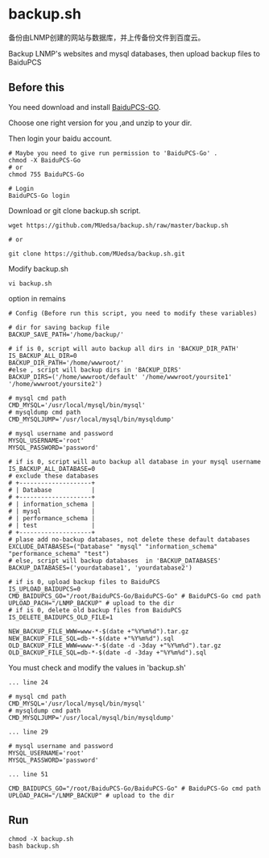 # backup.sh

备份由LNMP创建的网站与数据库，并上传备份文件到百度云。

Backup LNMP's websites and mysql databases, then upload backup files to BaiduPCS

## Before this

You need download and install [BaiduPCS-GO](https://github.com/iikira/BaiduPCS-Go/releases/latest).

Choose one right version for you ,and unzip to your dir.

Then login your baidu account.
```
# Maybe you need to give run permission to 'BaiduPCS-Go' .
chmod -X BaiduPCS-Go 
# or
chmod 755 BaiduPCS-Go 

# Login
BaiduPCS-Go login
```

Download or git clone backup.sh script.
```
wget https://github.com/MUedsa/backup.sh/raw/master/backup.sh

# or

git clone https://github.com/MUedsa/backup.sh.git
```

Modify backup.sh
```
vi backup.sh
```

option in remains
```
# Config (Before run this script, you need to modify these variables)

# dir for saving backup file
BACKUP_SAVE_PATH='/home/backup/'

# if is 0, script will auto backup all dirs in 'BACKUP_DIR_PATH'
IS_BACKUP_ALL_DIR=0
BACKUP_DIR_PATH='/home/wwwroot/'
#else , script will backup dirs in 'BACKUP_DIRS'
BACKUP_DIRS=('/home/wwwroot/default' '/home/wwwroot/yoursite1' '/home/wwwroot/yoursite2')

# mysql cmd path
CMD_MYSQL='/usr/local/mysql/bin/mysql'
# mysqldump cmd path
CMD_MYSQLJUMP='/usr/local/mysql/bin/mysqldump'

# mysql username and password
MYSQL_USERNAME='root'
MYSQL_PASSWORD='password'

# if is 0, script will auto backup all database in your mysql username
IS_BACKUP_ALL_DATABASE=0
# exclude these databases
# +--------------------+
# | Database           |
# +--------------------+
# | information_schema |
# | mysql              |
# | performance_schema |
# | test               |
# +--------------------+
# plase add no-backup databases, not delete these default databases
EXCLUDE_DATABASES=("Database" "mysql" "information_schema" "performance_schema" "test")
# else, script will backup databases  in 'BACKUP_DATABASES'
BACKUP_DATABASES=('yourdatabase1', 'yourdatabase2')

# if is 0, upload backup files to BaiduPCS
IS_UPLOAD_BAIDUPCS=0
CMD_BAIDUPCS_GO="/root/BaiduPCS-Go/BaiduPCS-Go" # BaiduPCS-Go cmd path
UPLOAD_PACH="/LNMP_BACKUP" # upload to the dir
# if is 0, delete old backup files from BaiduPCS
IS_DELETE_BAIDUPCS_OLD_FILE=1

NEW_BACKUP_FILE_WWW=www-*-$(date +"%Y%m%d").tar.gz
NEW_BACKUP_FILE_SQL=db-*-$(date +"%Y%m%d").sql
OLD_BACKUP_FILE_WWW=www-*-$(date -d -3day +"%Y%m%d").tar.gz
OLD_BACKUP_FILE_SQL=db-*-$(date -d -3day +"%Y%m%d").sql
```

You must check and modify the values in 'backup.sh'
```
... line 24

# mysql cmd path
CMD_MYSQL='/usr/local/mysql/bin/mysql'
# mysqldump cmd path
CMD_MYSQLJUMP='/usr/local/mysql/bin/mysqldump'

... line 29

# mysql username and password
MYSQL_USERNAME='root'
MYSQL_PASSWORD='password' 

... line 51

CMD_BAIDUPCS_GO="/root/BaiduPCS-Go/BaiduPCS-Go" # BaiduPCS-Go cmd path
UPLOAD_PACH="/LNMP_BACKUP" # upload to the dir
```

## Run
```
chmod -X backup.sh
bash backup.sh
```